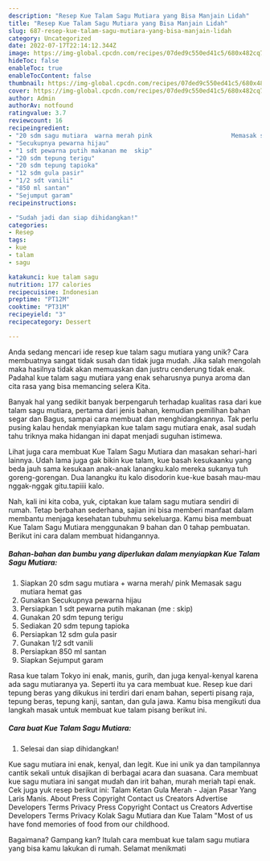 ```yaml
---
description: "Resep Kue Talam Sagu Mutiara yang Bisa Manjain Lidah"
title: "Resep Kue Talam Sagu Mutiara yang Bisa Manjain Lidah"
slug: 687-resep-kue-talam-sagu-mutiara-yang-bisa-manjain-lidah
category: Uncategorized
date: 2022-07-17T22:14:12.344Z
image: https://img-global.cpcdn.com/recipes/07ded9c550ed41c5/680x482cq70/kue-talam-sagu-mutiara-foto-resep-utama.jpg
hideToc: false
enableToc: true
enableTocContent: false
thumbnail: https://img-global.cpcdn.com/recipes/07ded9c550ed41c5/680x482cq70/kue-talam-sagu-mutiara-foto-resep-utama.jpg
cover: https://img-global.cpcdn.com/recipes/07ded9c550ed41c5/680x482cq70/kue-talam-sagu-mutiara-foto-resep-utama.jpg
author: Admin
authorAv: notfound
ratingvalue: 3.7
reviewcount: 16
recipeingredient:
- "20 sdm sagu mutiara  warna merah pink                      Memasak sagu mutiara hemat gas"
- "Secukupnya pewarna hijau"
- "1 sdt pewarna putih makanan me  skip"
- "20 sdm tepung terigu"
- "20 sdm tepung tapioka"
- "12 sdm gula pasir"
- "1/2 sdt vanili"
- "850 ml santan"
- "Sejumput garam"
recipeinstructions:

- "Sudah jadi dan siap dihidangkan!"
categories:
- Resep
tags:
- kue
- talam
- sagu

katakunci: kue talam sagu 
nutrition: 177 calories
recipecuisine: Indonesian
preptime: "PT12M"
cooktime: "PT31M"
recipeyield: "3"
recipecategory: Dessert

---
```





Anda sedang mencari ide resep kue talam sagu mutiara yang unik? Cara membuatnya sangat tidak susah dan tidak juga mudah. Jika salah mengolah maka hasilnya tidak akan memuaskan dan justru cenderung tidak enak. Padahal kue talam sagu mutiara yang enak seharusnya punya aroma dan cita rasa yang bisa memancing selera Kita.





Banyak hal yang sedikit banyak berpengaruh terhadap kualitas rasa dari kue talam sagu mutiara, pertama dari jenis bahan, kemudian pemilihan bahan segar dan Bagus, sampai cara membuat dan menghidangkannya. Tak perlu pusing kalau hendak menyiapkan kue talam sagu mutiara enak,      asal sudah tahu triknya maka hidangan ini dapat menjadi suguhan istimewa.














Lihat juga cara membuat Kue Talam Sagu Mutiara dan masakan sehari-hari lainnya. Udah lama juga gak bikin kue talam, kue basah kesukaanku yang beda jauh sama kesukaan anak-anak lanangku.kalo mereka sukanya tuh goreng-gorengan. Dua lanangku itu kalo disodorin kue-kue basah mau-mau nggak-nggak gitu.tapiiii kalo.






Nah, kali ini kita coba, yuk, ciptakan kue talam sagu mutiara sendiri di rumah. Tetap berbahan sederhana, sajian ini bisa memberi manfaat dalam membantu menjaga kesehatan tubuhmu sekeluarga. Kamu bisa membuat Kue Talam Sagu Mutiara menggunakan 9 bahan dan 0 tahap pembuatan. Berikut ini cara dalam membuat hidangannya.

<!--inarticleads1-->

##### Bahan-bahan dan bumbu yang diperlukan dalam menyiapkan Kue Talam Sagu Mutiara:

1. Siapkan 20 sdm sagu mutiara + warna merah/ pink                      Memasak sagu mutiara hemat gas
1. Gunakan Secukupnya pewarna hijau
1. Persiapkan 1 sdt pewarna putih makanan (me : skip)
1. Gunakan 20 sdm tepung terigu
1. Sediakan 20 sdm tepung tapioka
1. Persiapkan 12 sdm gula pasir
1. Gunakan 1/2 sdt vanili
1. Persiapkan 850 ml santan
1. Siapkan Sejumput garam


Rasa kue talam Tokyo ini enak, manis, gurih, dan juga kenyal-kenyal karena ada sagu mutiaranya ya. Seperti itu ya cara membuat kue. Resep kue dari tepung beras yang dikukus ini terdiri dari enam bahan, seperti pisang raja, tepung beras, tepung kanji, santan, dan gula jawa. Kamu bisa mengikuti dua langkah masak untuk membuat kue talam pisang berikut ini. 

<!--inarticleads2-->

##### Cara buat Kue Talam Sagu Mutiara:


1. Selesai dan siap dihidangkan!

Kue sagu mutiara ini enak, kenyal, dan legit. Kue ini unik ya dan tampilannya cantik sekali untuk disajikan di berbagai acara dan suasana. Cara membuat kue sagu mutiara ini sangat mudah dan irit bahan, murah meriah tapi enak. Cek juga yuk resep berikut ini: Talam Ketan Gula Merah - Jajan Pasar Yang Laris Manis. About Press Copyright Contact us Creators Advertise Developers Terms Privacy Press Copyright Contact us Creators Advertise Developers Terms Privacy Kolak Sagu Mutiara dan Kue Talam &#34;Most of us have fond memories of food from our childhood. 

Bagaimana? Gampang kan? Itulah cara membuat kue talam sagu mutiara yang bisa kamu lakukan di rumah. Selamat menikmati
